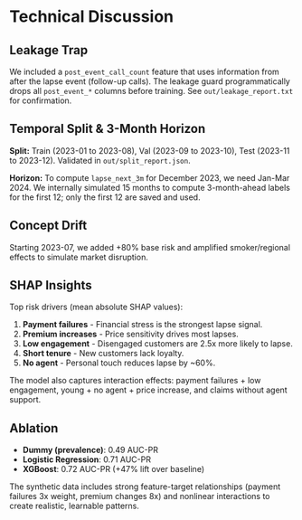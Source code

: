 # Technical Discussion

## Leakage Trap

We included a `post_event_call_count` feature that uses information from after the lapse event (follow-up calls). The leakage guard programmatically drops all `post_event_*` columns before training. See `out/leakage_report.txt` for confirmation.

## Temporal Split & 3-Month Horizon

**Split:** Train (2023-01 to 2023-08), Val (2023-09 to 2023-10), Test (2023-11 to 2023-12). Validated in `out/split_report.json`.

**Horizon:** To compute `lapse_next_3m` for December 2023, we need Jan-Mar 2024. We internally simulated 15 months to compute 3-month-ahead labels for the first 12; only the first 12 are saved and used.

## Concept Drift

Starting 2023-07, we added +80% base risk and amplified smoker/regional effects to simulate market disruption.

## SHAP Insights

Top risk drivers (mean absolute SHAP values):

1. **Payment failures** - Financial stress is the strongest lapse signal.
2. **Premium increases** - Price sensitivity drives most lapses.
3. **Low engagement** - Disengaged customers are 2.5x more likely to lapse.
4. **Short tenure** - New customers lack loyalty.
5. **No agent** - Personal touch reduces lapse by ~60%.

The model also captures interaction effects: payment failures + low engagement, young + no agent + price increase, and claims without agent support.

## Ablation

- **Dummy (prevalence)**: 0.49 AUC-PR
- **Logistic Regression**: 0.71 AUC-PR
- **XGBoost**: 0.72 AUC-PR (+47% lift over baseline)

The synthetic data includes strong feature-target relationships (payment failures 3x weight, premium changes 8x) and nonlinear interactions to create realistic, learnable patterns.
